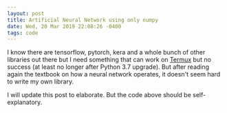 ```yaml
---
layout: post
title: Artificial Neural Network using only numpy
date: Wed, 20 Mar 2019 22:08:26 -0400
tags: code
---
```


I know there are tensorflow, pytorch, kera and a whole bunch of other libraries
out there but I need something that can work on [Termux](https://termux.com/)
but no success (at least no longer after Python 3.7 upgrade). But after reading
again the textbook on how a neural network operates, it doesn't seem hard to
write my own library.

<script src="https://gist.github.com/righthandabacus/892d65186cfb749307d4ed617440062e.js"></script>

I will update this post to elaborate. But the code above should be self-explanatory.

